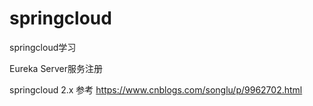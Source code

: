 # springcloud
springcloud学习

Eureka Server服务注册

springcloud 2.x
参考
https://www.cnblogs.com/songlu/p/9962702.html